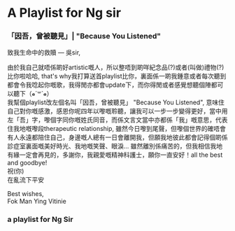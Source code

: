 # A Playlist for Ng sir
<!DOCTYPE html>
<html lang="en">
<head>
    <meta charset="UTF-8">
    <meta name="viewport" content="width=device-width, initial-scale=1.0">
</head>
<body>
    <h3>「因吾，曾被聽見」| "Because You Listened"</h3>
    <p>致我生命中的救贖 — 吳sir,</p>
    <p>由於我自己就唔係啲好artistic嘅人，所以整唔到啲咩紀念品(?)或者(叫做)禮物(?)比你啦哈哈, that's why我打算送首playlist比你，裏面係一啲我鍾意或者每次聽到都會令我唸起你嘅歌，我得閒亦都會update下，而你得閒或者感覺想聽個陣都可以聽下（๑⃙⃘ˊ꒳​ˋ๑⃙⃘）
    <br>我幫個playlist改左個名叫「因吾，曾被聽見」 "Because You Listened", 意味住自己對你嘅感激，感恩你呢四年以嚟嘅聆聽，讓我可以一步一步變得更好，當中用左「吾」字，嚟個字同你嘅姓氏同音，而係文言文當中亦都係「我」嘅意思，代表住我地嘅嚟段therapeutic relationship, 雖然今日嚟到尾聲，但嚟個世界的確唔會有人永遠都陪住自己，身邊嘅人總有一日會離開我，但願我地彼此都會記得個啲係診症室裏面嘅美好時光、我地嘅笑聲、眼淚... 雖然離別係痛苦的，但我相信我地有緣一定會再見的，多謝你，我親愛嘅精神科護士，願你一直安好！all the best and goodbye!
    <br>祝(你)
    <br>在亂流下平安</p>
<footer>
    <p>Best wishes, 
        <br>Fok Man Ying Vitinie</p>
</footer>
</body>
<body>
    <h3><a herf="playlistforngsir.html">a playlist for Ng Sir</a></h3>
</body>
</html>
